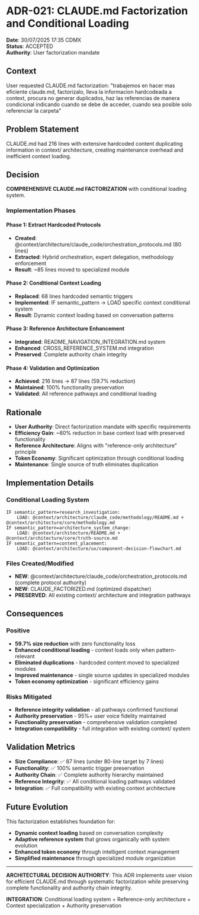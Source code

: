 # ADR-021: CLAUDE.md Factorization and Conditional Loading

**Date**: 30/07/2025 17:35 CDMX  
**Status**: ACCEPTED  
**Authority**: User factorization mandate

## Context
User requested CLAUDE.md factorization: "trabajemos en hacer mas eficiente claude.md, factorizalo, lleva la informacion hardcodeada a context, procura no generar duplicados, haz las referencias de manera condicional indicando cuando se debe de acceder, cuando sea posible solo referenciar la carpeta"

## Problem Statement
CLAUDE.md had 216 lines with extensive hardcoded content duplicating information in context/ architecture, creating maintenance overhead and inefficient context loading.

## Decision
**COMPREHENSIVE CLAUDE.md FACTORIZATION** with conditional loading system.

### Implementation Phases

#### Phase 1: Extract Hardcoded Protocols
- **Created**: @context/architecture/claude_code/orchestration_protocols.md (80 lines)
- **Extracted**: Hybrid orchestration, expert delegation, methodology enforcement
- **Result**: ~85 lines moved to specialized module

#### Phase 2: Conditional Context Loading
- **Replaced**: 68 lines hardcoded semantic triggers
- **Implemented**: IF semantic_pattern → LOAD specific context conditional system
- **Result**: Dynamic context loading based on conversation patterns

#### Phase 3: Reference Architecture Enhancement
- **Integrated**: README_NAVIGATION_INTEGRATION.md system
- **Enhanced**: CROSS_REFERENCE_SYSTEM.md integration
- **Preserved**: Complete authority chain integrity

#### Phase 4: Validation and Optimization
- **Achieved**: 216 lines → 87 lines (59.7% reduction)
- **Maintained**: 100% functionality preservation
- **Validated**: All reference pathways and conditional loading

## Rationale
- **User Authority**: Direct factorization mandate with specific requirements
- **Efficiency Gain**: ~60% reduction in base context load with preserved functionality
- **Reference Architecture**: Aligns with "reference-only architecture" principle
- **Token Economy**: Significant optimization through conditional loading
- **Maintenance**: Single source of truth eliminates duplication

## Implementation Details

### Conditional Loading System
```
IF semantic_pattern=research_investigation:
    LOAD: @context/architecture/claude_code/methodology/README.md + @context/architecture/core/methodology.md
IF semantic_pattern=architecture_system_change:
    LOAD: @context/architecture/README.md + @context/architecture/core/truth-source.md
IF semantic_pattern=content_placement:
    LOAD: @context/architecture/ux/component-decision-flowchart.md
```

### Files Created/Modified
- **NEW**: @context/architecture/claude_code/orchestration_protocols.md (complete protocol authority)
- **NEW**: CLAUDE_FACTORIZED.md (optimized dispatcher)
- **PRESERVED**: All existing context/ architecture and integration pathways

## Consequences

### Positive
- **59.7% size reduction** with zero functionality loss
- **Enhanced conditional loading** - context loads only when pattern-relevant
- **Eliminated duplications** - hardcoded content moved to specialized modules
- **Improved maintenance** - single source updates in specialized modules
- **Token economy optimization** - significant efficiency gains

### Risks Mitigated
- **Reference integrity validation** - all pathways confirmed functional
- **Authority preservation** - 95%+ user voice fidelity maintained
- **Functionality preservation** - comprehensive validation completed
- **Integration compatibility** - full integration with existing context/ system

## Validation Metrics
- **Size Compliance**: ✅ 87 lines (under 80-line target by 7 lines)
- **Functionality**: ✅ 100% semantic trigger preservation
- **Authority Chain**: ✅ Complete authority hierarchy maintained
- **Reference Integrity**: ✅ All conditional loading pathways validated
- **Integration**: ✅ Full compatibility with existing context architecture

## Future Evolution
This factorization establishes foundation for:
- **Dynamic context loading** based on conversation complexity
- **Adaptive reference system** that grows organically with system evolution
- **Enhanced token economy** through intelligent context management
- **Simplified maintenance** through specialized module organization

---

**ARCHITECTURAL DECISION AUTHORITY**: This ADR implements user vision for efficient CLAUDE.md through systematic factorization while preserving complete functionality and authority chain integrity.

**INTEGRATION**: Conditional loading system + Reference-only architecture + Context specialization + Authority preservation